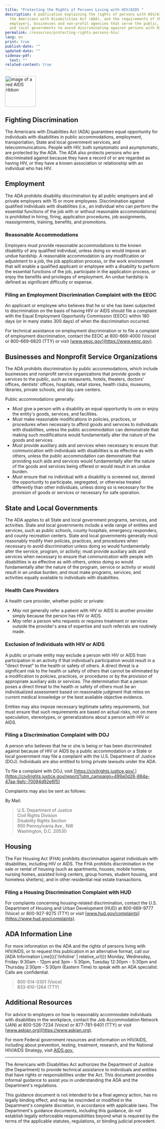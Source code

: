 ```yaml
---
title: "Protecting the Rights of Persons Living with HIV/AIDS "
description: A publication explaining the rights of persons with HIV/AIDS under
  the Americans with Disabilities Act (ADA), and the requirements of the ADA for
  employers, businesses and non-profit agencies that serve the public, and State
  and local governments to avoid discriminating against persons with HIV/AIDS
permalink: /resources/protecting-rights-persons-hiv/
lang: en
print: true
publish-date: ""
updated-date: ""
sidenav-pdf:
  text: ""
related-content: true
---
```

<img src="{{ '/assets/images/project-images/ribbon.png' | relative_url }}" alt="image of a red AIDS ribbon" height="100" width="100" />


## Fighting Discrimination

The Americans with Disabilities Act (ADA) guarantees equal opportunity for individuals with disabilities in public accommodations, employment, transportation, State and local government services, and telecommunications. People with HIV, both symptomatic and asymptomatic, are protected by the ADA.  The ADA also protects persons who are discriminated against because they have a record of or are regarded as having HIV, or they have a known association or relationship with an individual who has HIV.

## Employment

The ADA prohibits disability discrimination by all public employers and all private employers with 15 or more employees. Discrimination against qualified individuals with disabilities (i.e., an individual who can perform the essential functions of the job with or without reasonable accommodations) is prohibited in hiring, firing, application procedures, job assignments, reassignments, training, benefits, and promotions.

### Reasonable Accommodations

Employers must provide reasonable accommodations to the known disability of any qualified individual, unless doing so would impose an undue hardship. A reasonable accommodation is any modification or adjustment to a job, the job application process, or the work environment that will enable a qualified applicant or employee with a disability to perform the essential functions of the job, participate in the application process, or enjoy the benefits and privileges of employment. An undue hardship is defined as significant difficulty or expense.

### Filing an Employment Discrimination Complaint with the EEOC

An applicant or employee who believes that he or she has been subjected to discrimination on the basis of having HIV or AIDS should file a complaint with the Equal Employment Opportunity Commission (EEOC) within 180 days (or in many states 300 days) of when the discrimination occurred.

For technical assistance on employment discrimination or to file a complaint of employment discrimination, contact the EEOC at 800-669-4000 (Voice) or 800-669-6820 (TTY) or visit [www.eeoc.gov](https://www.eeoc.gov).

## Businesses and Nonprofit Service Organizations

The ADA prohibits discrimination by public accommodations, which include businesses and nonprofit service organizations that provide goods or services to the public, such as restaurants, hotels, theaters, doctors' offices, dentists' offices, hospitals, retail stores, health clubs, museums, libraries, private schools, and day care centers.

Public accommodations generally:

* *Must* give a person with a disability an equal opportunity to use or enjoy the entity's goods, services, and facilities.
* *Must* make reasonable modifications in policies, practices, or procedures when necessary to afford goods and services to individuals with disabilities, unless the public accommodation can demonstrate that making such modifications would fundamentally alter the nature of the goods and services.
* *Must* provide auxiliary aids and services when necessary to ensure that communication with individuals with disabilities is as effective as with others, unless the public accommodation can demonstrate that providing such aids and services would fundamentally alter the nature of the goods and services being offered or would result in an undue burden.
* *Must* ensure that no individual with a disability is screened out, denied the opportunity to participate, segregated, or otherwise treated differently than other individuals, unless doing so is necessary for the provision of goods or services or necessary for safe operation.

## State and Local Governments

The ADA applies to all State and local government programs, services, and activities. State and local governments include a wide range of entities and services, such as public schools, county hospitals, emergency responders, and county recreation centers. State and local governments generally must reasonably modify their policies, practices, and procedures when necessary to avoid discrimination unless doing so would fundamentally alter the service, program, or activity; must provide auxiliary aids and services when necessary to ensure that communication with people with disabilities is as effective as with others, unless doing so would fundamentally alter the nature of the program, service or activity or would result in an undue burden; and must make programs, services, and activities equally available to individuals with disabilities.

### Health Care Providers

A health care provider, whether public or private:

* *May* not generally refer a patient with HIV or AIDS to another provider simply because the person has HIV or AIDS.
* *May* refer a person who requests or requires treatment or services outside the provider's area of expertise and such referrals are routinely made.

### Exclusion of Individuals with HIV or AIDS

A public or private entity may exclude a person with HIV or AIDS from participation in an activity if that individual’s participation would result in a "direct threat" to the health or safety of others. A direct threat is a significant risk to the health or safety of others that cannot be eliminated by a modification to policies, practices, or procedures or by the provision of appropriate auxiliary aids or services. The determination that a person poses a direct threat to the health or safety of others must be an individualized assessment based on reasonable judgment that relies on current medical knowledge or the best available objective evidence.

Entities may also impose necessary legitimate safety requirements, but must ensure that such requirements are based on actual risks, not on mere speculation, stereotypes, or generalizations about a person with HIV or AIDS.

### Filing a Discrimination Complaint with DOJ

A person who believes that he or she is being or has been discriminated against because of HIV or AIDS by a public accommodation or a State or local government may file a complaint with the U.S. Department of Justice (DOJ). Individuals are also entitled to bring private lawsuits under the ADA.

To file a complaint with DOJ, visit [https://civilrights.justice.gov/.](https://civilrights.justice.gov/report/?utm_campaign=499a0d26-884a-47aa-9afc-70094d92e6f5)

Complaints may also be sent as follows:

By Mail:

> U.S. Department of Justice<br>
> Civil Rights Division<br>
> Disability Rights Section<br>
> 950 Pennsylvania Ave., NW<br>
> Washington, D.C. 20530

## Housing

The Fair Housing Act (FHA) prohibits discrimination against individuals with disabilities, including HIV or AIDS. The FHA prohibits discrimination in the sale or rental of housing (such as apartments, houses, mobile homes, nursing homes, assisted living centers, group homes, student housing, and homeless shelters), and in other residential real estate transactions.

### Filing a Housing Discrimination Complaint with HUD

For complaints concerning housing-related discrimination, contact the U.S. Department of Housing and Urban Development (HUD) at 800-669-9777 (Voice) or 800-927-9275 (TTY) or visit [www.hud.gov/complaints](https://www.hud.gov/complaints).

## ADA Information Line

For more information on the ADA and the rights of persons living with HIV/AIDS, or to request this publication in an alternative format, call our [ADA Information Line]({{'/infoline' | relative_url}}) Monday, Wednesday, Friday: 9:30am - 12pm and 3pm - 5:30pm, Tuesday 12:30pm - 5:30pm and Thursday 2:30pm - 5:30pm (Eastern Time) to speak with an ADA specialist. Calls are confidential.

> 800-514-0301 (Voice)<br>
> 833-610-1264 (TTY)

## Additional Resources

For advice to employers on how to reasonably accommodate individuals with disabilities in the workplace, contact the Job Accommodation Network (JAN) at 800-526-7234 (Voice) or 877-781-9401 (TTY) or visit [www.askjan.org](https://www.askjan.org).

For more Federal government resources and information on HIV/AIDS, including about prevention, testing, treatment, research, and the National HIV/AIDS Strategy, visit [AIDS.gov.](https://www.aids.gov)

<hr>
The Americans with Disabilities Act authorizes the Department of Justice (the Department) to provide technical assistance to individuals and entities that have rights or responsibilities under the Act. This document provides informal guidance to assist you in understanding the ADA and the Department's regulations.  

This guidance document is not intended to be a final agency action, has no legally binding effect, and may be rescinded or modified in the Department's complete discretion, in accordance with applicable laws. The Department's guidance documents, including this guidance, do not establish legally enforceable responsibilities beyond what is required by the terms of the applicable statutes, regulations, or binding judicial precedent.